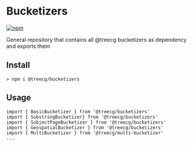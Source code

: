 # Bucketizers
[![npm](https://img.shields.io/npm/v/@treecg/bucketizers)](https://www.npmjs.com/package/@treecg/bucketizers)

General repository that contains all @treecg bucketizers as dependency and exports them

## Install

```
> npm i @treecg/bucketizers
```

## Usage

```
import { BasicBucketizer } from '@treecg/bucketizers'
import { SubstringBucketizer} from '@treecg/bucketizers'
import { SubjectPageBucketizer } from '@treecg/bucketizers'
import { GeospatialBucketizer } from '@treecg/bucketizers'
import { MultiBucketizer } from '@treecg/multi-bucketizer'
...
```
